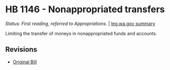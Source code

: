# HB 1146 - Nonappropriated transfers
*Status: First reading, referred to Appropriations.* | [leg.wa.gov summary](https://app.leg.wa.gov/billsummary?BillNumber=1146&Year=2021)

Limiting the transfer of moneys in nonappropriated funds and accounts.

## Revisions
* [Original Bill](1/)